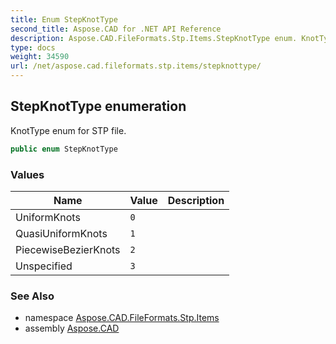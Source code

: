 ```yaml
---
title: Enum StepKnotType
second_title: Aspose.CAD for .NET API Reference
description: Aspose.CAD.FileFormats.Stp.Items.StepKnotType enum. KnotType enum for STP file
type: docs
weight: 34590
url: /net/aspose.cad.fileformats.stp.items/stepknottype/
---
```

## StepKnotType enumeration

KnotType enum for STP file.

```csharp
public enum StepKnotType
```

### Values

| Name | Value | Description |
| --- | --- | --- |
| UniformKnots | `0` |  |
| QuasiUniformKnots | `1` |  |
| PiecewiseBezierKnots | `2` |  |
| Unspecified | `3` |  |

### See Also

* namespace [Aspose.CAD.FileFormats.Stp.Items](../../aspose.cad.fileformats.stp.items/)
* assembly [Aspose.CAD](../../)


